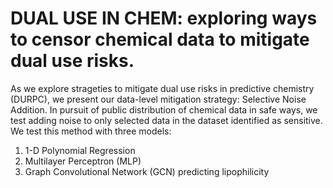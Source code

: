 # DUAL USE IN CHEM: exploring ways to censor chemical data to mitigate dual use risks.
As we explore strageties to mitigate dual use risks in predictive chemistry (DURPC), we present our data-level mitigation strategy: Selective Noise Addition. 
In pursuit of public distribution of chemical data in safe ways, we test adding noise to only selected data in the dataset identified as sensitive. 
We test this method with three models: 

1. 1-D Polynomial Regression
2. Multilayer Perceptron (MLP)
3. Graph Convolutional Network (GCN) predicting lipophilicity

